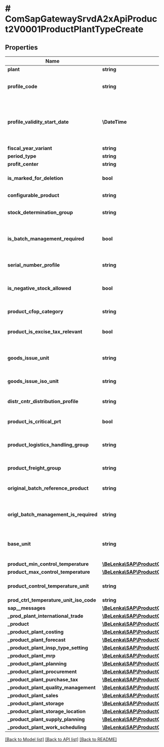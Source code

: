 # # ComSapGatewaySrvdA2xApiProduct2V0001ProductPlantTypeCreate

## Properties

Name | Type | Description | Notes
------------ | ------------- | ------------- | -------------
**plant** | **string** |  |
**profile_code** | **string** | Plant-Specific Material Status | [optional]
**profile_validity_start_date** | **\DateTime** | Date from Which the Plant-Specific Material Status Is Valid | [optional]
**fiscal_year_variant** | **string** |  | [optional]
**period_type** | **string** |  | [optional]
**profit_center** | **string** |  | [optional]
**is_marked_for_deletion** | **bool** | Flag Material for Deletion at Plant Level | [optional]
**configurable_product** | **string** | Configurable Material | [optional]
**stock_determination_group** | **string** | Stock determination group | [optional]
**is_batch_management_required** | **bool** | Batch Management Requirement Indicator for Plant | [optional]
**serial_number_profile** | **string** | Serial Number Profile | [optional]
**is_negative_stock_allowed** | **bool** | Negative stocks allowed in plant | [optional]
**product_cfop_category** | **string** | Material CFOP category | [optional]
**product_is_excise_tax_relevant** | **bool** | Excise Tax Relevance Indicator | [optional]
**goods_issue_unit** | **string** | Base Unit of Measure - No Conversion Routine | [optional]
**goods_issue_iso_unit** | **string** | Unit of issue in ISO code | [optional]
**distr_cntr_distribution_profile** | **string** | Distribution profile of material in plant | [optional]
**product_is_critical_prt** | **bool** | Indicator: Critical part | [optional]
**product_logistics_handling_group** | **string** | Logistics handling group for workload calculation | [optional]
**product_freight_group** | **string** | Material Freight Group | [optional]
**original_batch_reference_product** | **string** | Reference Material for Original Batches | [optional]
**origl_batch_management_is_required** | **string** | Indicator for Original Batch Management | [optional]
**base_unit** | **string** | Base Unit of Measure - No Conversion Routine | [optional]
**product_min_control_temperature** | [**\BeLenka\SAP\ProductODV4\Model\MinTemperature**](MinTemperature.md) |  | [optional]
**product_max_control_temperature** | [**\BeLenka\SAP\ProductODV4\Model\MaxTemperature**](MaxTemperature.md) |  | [optional]
**product_control_temperature_unit** | **string** | Unit of Measure of Temperature | [optional]
**prod_ctrl_temperature_unit_iso_code** | **string** |  | [optional]
**sap__messages** | [**\BeLenka\SAP\ProductODV4\Model\ComSapGatewaySrvdA2xApiProduct2V0001SAPMessageCreate[]**](ComSapGatewaySrvdA2xApiProduct2V0001SAPMessageCreate.md) |  | [optional]
**_prod_plant_international_trade** | [**\BeLenka\SAP\ProductODV4\Model\ComSapGatewaySrvdA2xApiProduct2V0001ProdPlntInternationalTradeTypeCreate**](ComSapGatewaySrvdA2xApiProduct2V0001ProdPlntInternationalTradeTypeCreate.md) |  | [optional]
**_product** | [**\BeLenka\SAP\ProductODV4\Model\ComSapGatewaySrvdA2xApiProduct2V0001ProductTypeCreate**](ComSapGatewaySrvdA2xApiProduct2V0001ProductTypeCreate.md) |  | [optional]
**_product_plant_costing** | [**\BeLenka\SAP\ProductODV4\Model\ComSapGatewaySrvdA2xApiProduct2V0001ProductPlantCostingTypeCreate**](ComSapGatewaySrvdA2xApiProduct2V0001ProductPlantCostingTypeCreate.md) |  | [optional]
**_product_plant_forecast** | [**\BeLenka\SAP\ProductODV4\Model\ComSapGatewaySrvdA2xApiProduct2V0001ProductPlantForecastTypeCreate**](ComSapGatewaySrvdA2xApiProduct2V0001ProductPlantForecastTypeCreate.md) |  | [optional]
**_product_plant_insp_type_setting** | [**\BeLenka\SAP\ProductODV4\Model\ComSapGatewaySrvdA2xApiProduct2V0001ProductPlantInspTypSettingTypeCreate[]**](ComSapGatewaySrvdA2xApiProduct2V0001ProductPlantInspTypSettingTypeCreate.md) |  | [optional]
**_product_plant_mrp** | [**\BeLenka\SAP\ProductODV4\Model\ComSapGatewaySrvdA2xApiProduct2V0001ProductPlantMRPTypeCreate[]**](ComSapGatewaySrvdA2xApiProduct2V0001ProductPlantMRPTypeCreate.md) |  | [optional]
**_product_plant_planning** | [**\BeLenka\SAP\ProductODV4\Model\ComSapGatewaySrvdA2xApiProduct2V0001ProductPlantPlanningTypeCreate**](ComSapGatewaySrvdA2xApiProduct2V0001ProductPlantPlanningTypeCreate.md) |  | [optional]
**_product_plant_procurement** | [**\BeLenka\SAP\ProductODV4\Model\ComSapGatewaySrvdA2xApiProduct2V0001ProductPlantProcurementTypeCreate**](ComSapGatewaySrvdA2xApiProduct2V0001ProductPlantProcurementTypeCreate.md) |  | [optional]
**_product_plant_purchase_tax** | [**\BeLenka\SAP\ProductODV4\Model\ComSapGatewaySrvdA2xApiProduct2V0001ProductPlantPurchaseTaxTypeCreate[]**](ComSapGatewaySrvdA2xApiProduct2V0001ProductPlantPurchaseTaxTypeCreate.md) |  | [optional]
**_product_plant_quality_management** | [**\BeLenka\SAP\ProductODV4\Model\ComSapGatewaySrvdA2xApiProduct2V0001ProductPlantQualityManagementTypeCreate**](ComSapGatewaySrvdA2xApiProduct2V0001ProductPlantQualityManagementTypeCreate.md) |  | [optional]
**_product_plant_sales** | [**\BeLenka\SAP\ProductODV4\Model\ComSapGatewaySrvdA2xApiProduct2V0001ProductPlantSalesTypeCreate**](ComSapGatewaySrvdA2xApiProduct2V0001ProductPlantSalesTypeCreate.md) |  | [optional]
**_product_plant_storage** | [**\BeLenka\SAP\ProductODV4\Model\ComSapGatewaySrvdA2xApiProduct2V0001ProductPlantStorageTypeCreate**](ComSapGatewaySrvdA2xApiProduct2V0001ProductPlantStorageTypeCreate.md) |  | [optional]
**_product_plant_storage_location** | [**\BeLenka\SAP\ProductODV4\Model\ComSapGatewaySrvdA2xApiProduct2V0001ProductPlantStorageLocationTypeCreate[]**](ComSapGatewaySrvdA2xApiProduct2V0001ProductPlantStorageLocationTypeCreate.md) |  | [optional]
**_product_plant_supply_planning** | [**\BeLenka\SAP\ProductODV4\Model\ComSapGatewaySrvdA2xApiProduct2V0001ProductPlantSupplyPlanningTypeCreate**](ComSapGatewaySrvdA2xApiProduct2V0001ProductPlantSupplyPlanningTypeCreate.md) |  | [optional]
**_product_plant_work_scheduling** | [**\BeLenka\SAP\ProductODV4\Model\ComSapGatewaySrvdA2xApiProduct2V0001ProductPlantWorkSchedulingTypeCreate**](ComSapGatewaySrvdA2xApiProduct2V0001ProductPlantWorkSchedulingTypeCreate.md) |  | [optional]

[[Back to Model list]](../../README.md#models) [[Back to API list]](../../README.md#endpoints) [[Back to README]](../../README.md)
